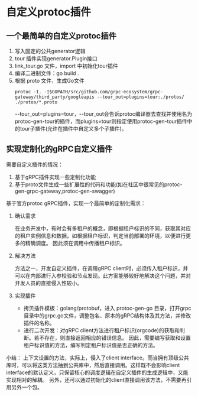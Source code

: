 # 自定义protoc插件

## 一个最简单的自定义protoc插件

1. 写入固定的公共generator逻辑
2. tour 插件实现generator.Plugin接口
3. link_tour.go 文件，import 中初始化tour插件
4. 编译二进制文件：go build .
5. 根据 proto 文件，生成Go文件
    ```shell
    protoc -I. -I$GOPATH/src/github.com/grpc-ecosystem/grpc-gateway/third_party/googleapis --tour_out=plugins=tour:./protos/ ./protos/*.proto
    ```
   --tour_out=plugins=tour，--tour_out会告诉protoc编译器去查找并使用名为protoc-gen-tour的插件，而plugins=tour则指定使用protoc-gen-tour插件中的tour子插件(允许在插件中自定义多个子插件)。

## 实现定制化的gRPC自定义插件

需要自定义插件的情况：
1. 基于gRPC插件实现一些定制化功能
2. 基于proto文件生成一些扩展性的代码和功能(如在社区中很常见的protoc-gen-grpc-gateway,protoc-gen-swagger)

基于官方protoc gRPC插件，实现一个最简单的定制化需求：
1. 确认需求

   在业务开发中，有时会有多租户的概念，即根据租户标识的不同，获取其对应的租户实例信息和数据，如根据租户标识，判定当前部署的环境，以便进行更多的精确调度。
   因此须在调用中传播租户标识。

2. 解决方法

   方法之一，开发自定义插件，在调用gRPC client时，必须传入租户标识，并可以在内部进行入参校验和节点发现。此方案能够较好地解决这个问题，并对开发人员的直接侵入性较小。

3. 实现插件

   - 拷贝插件模板：golang/protobuf，进入 protoc-gen-go 目录，打开grpc目录中的grpc.go文件，调整包名、原本的gRPC结构体及其方法，并修改插件的名称。
   - 进行二次开发：对gRPC client方法进行租户标识(orgcode)的获取和判断。若不存在，则直接返回相应的错误信息。
     因此，需要编写获取和设置租户标识值的方法，编写判定租户标识值是否正确的方法。

小结：
上下文设置的方法，实际上，侵入了client interface。而当拥有顶级公共库时，可以将这类方法抽到公共库中，然后直接调用。这样既不会影响client interface的默认定义，只保留核心的调度逻辑在自定义插件的生成逻辑中，又能实现相对的解耦。
另外，还可以通过初始化的client直接调用该方法，不需要再引用另外一个包。